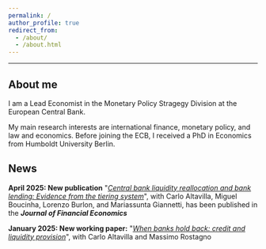 ```yaml
---
permalink: /
author_profile: true
redirect_from: 
  - /about/
  - /about.html
---
```


------

About me
------
I am a Lead Economist in the Monetary Policy Stragegy Division at the European Central Bank.

My main research interests are international finance, monetary policy, and law and economics. Before joining the ECB, I received a PhD in Economics from Humboldt University Berlin.

News
------
**April 2025: New publication** "[_Central bank liquidity reallocation and bank lending: Evidence from the tiering system_](https://www.sciencedirect.com/science/article/pii/S0304405X25000662)", with Carlo Altavilla, Miguel Boucinha, Lorenzo Burlon, and Mariassunta Giannetti, has been published in the **_Journal of Financial Economics_** 

**January 2025: New working paper:** "[_When banks hold back: credit and liquidity provision_](https://www.ecb.europa.eu/pub/pdf/scpwps/ecb.wp3009~da3b0fde3a.en.pdf)", with Carlo Altavilla and Massimo Rostagno
